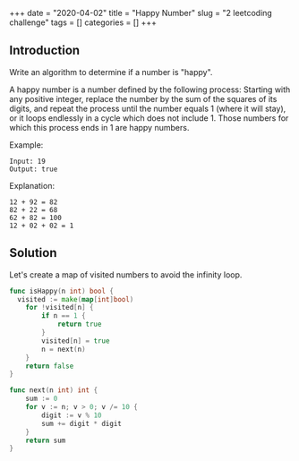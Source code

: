 +++
date = "2020-04-02"
title = "Happy Number"
slug = "2 leetcoding challenge"
tags = []
categories = []
+++

## Introduction

Write an algorithm to determine if a number is "happy".

A happy number is a number defined by the following process: Starting with any positive integer, replace the number by the sum of the squares of its digits, and repeat the process until the number equals 1 (where it will stay), or it loops endlessly in a cycle which does not include 1. Those numbers for which this process ends in 1 are happy numbers.

Example:
```
Input: 19
Output: true
```

Explanation:
```
12 + 92 = 82
82 + 22 = 68
62 + 82 = 100
12 + 02 + 02 = 1
```

## Solution

Let's create a map of visited numbers to avoid the infinity loop.

``` go
func isHappy(n int) bool {
  visited := make(map[int]bool)
	for !visited[n] {
		if n == 1 {
			return true
		}
        visited[n] = true
		n = next(n)
	}
	return false
}

func next(n int) int {
	sum := 0
	for v := n; v > 0; v /= 10 {
		digit := v % 10
		sum += digit * digit
	}
	return sum
}
```
